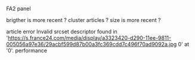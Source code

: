 FA2 panel

brigther is more recent ?
cluster articles ?
size is more recent ?

article error
Invalid srcset descriptor found in 'https://s.france24.com/media/display/a3323420-d290-11ee-9811-005056a97e36/29acbf599d87b00a3fc369cdd7c496f70ad9092a.jpg 0' at '0'.
performance